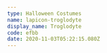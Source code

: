 ```yaml
---
type: Halloween Costumes
name: lapicon-troglodyte
display_name: Troglodyte
code: efbb
date: 2020-11-03T05:22:15.080Z
---
```

